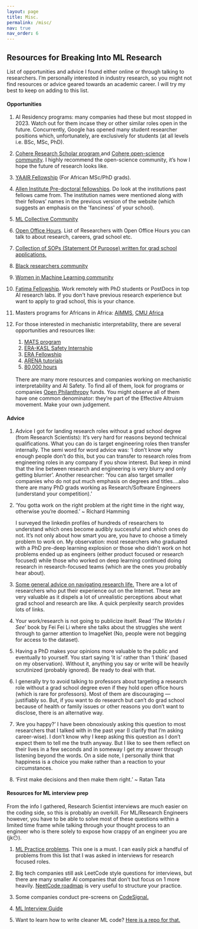 ```yaml
---
layout: page
title: Misc.
permalink: /misc/
nav: true
nav_order: 6
---
```

<h2>Resources for Breaking Into ML Research</h2>

List of opportunities and advice I found either online or through talking to researchers. I’m personally interested in industry research, so you might not find resources or advice geared towards an academic career. I will try my best to keep on adding to this list. 

<h4>Opportunities</h4>

1. AI Residency programs: many companies had these but most stopped in 2023. Watch out for them incase they or other similar roles open in the future. Concurrently, Google has opened many student researcher positions which, unfortunately, are exclusively for students (at all levels i.e. BSc, MSc, PhD).

2. <u><a href='https://cohere.com/blog/cohere-for-ai-scholars-program-2025'>Cohere Research Scholar program</a> </u>and <u><a href = 'https://share.hsforms.com/10OrjljwpQ52ILJA6ftENIwch5vw'>Cohere open-science community</a></u>. I highly recommend the open-science community, it’s how I hope the future of research looks like.

3. <u><a href='https://x.com/ascendP360/status/1834193276699595247'>YAAIR Fellowship</a></u> (For African MSc/PhD grads).

4. <u><a href = 'https://allenai.org/predoctoral-young-investigators'>Allen Institute Pre-doctoral fellowships</a></u>. Do look at the institutions past fellows came from. The institution names were mentioned along with their fellows’ names in the previous version of the website (which suggests an emphasis on the 'fanciness' of your school).

5. <u><a href = 'https://mlcollective.org/'>ML Collective Community</a></u>

6. <u><a href = 'https://esraasaleh.notion.site/Researchers-with-Open-Offices-27dd8febd78d42b9ad4627f3525f28fe'>Open Office Hours</a></u>. List of Researchers with Open Office Hours you can talk to about research, careers, grad school etc.

7. <u><a href = 'https://cs-sop.notion.site/CS-PhD-Statements-of-Purpose-df39955313834889b7ac5411c37b958d'>Collection of SOPs (Statement Of Purpose) written for grad school applications.</a></u>

8. <u><a href = 'https://blackinai.joleh.com/'>Black researchers community</a></u>

9. <u><a href = 'https://www.wiml.org/'>Women in Machine Learning community</a></u>

10. <u><a href = 'https://www.fatimafellowship.com/'>Fatima Fellowship</a></u>. Work remotely with PhD students or PostDocs in top AI research labs. If you don't have previous research experience but want to apply to grad school, this is your chance. 

11. Masters programs for Africans in Africa: <u><a href = 'https://nexteinstein.org/'>AIMMS</a></u>, <u><a href = 'https://www.africa.engineering.cmu.edu/'>CMU Africa</a></u> 

12. For those interested in mechanistic interpretability, there are several opportunities and resources like:
    1. <u> <a href = 'https://www.matsprogram.org/'>MATS program</a></u>
    2. <u> <a href = 'https://www.kasl.ai/2024/01/16/interns-2024/'>ERA-KASL Safety Internship</a></u>
    3. <u> <a href = 'https://erafellowship.org/'>ERA Fellowship</a></u>
    4. <u> <a href = 'https://arena3-chapter1-transformer-interp.streamlit.app/'>ARENA tutorials</a></u>
    5. <u> <a href = 'https://80000hours.org/'>80,000 hours</a></u>
    
    <br>
    There are many more resources and companies working on mechanistic interpretability and AI Safety. To find all of them, look for programs or companies <u><a href = 'https://www.openphilanthropy.org/'>Open Philanthropy</a></u> funds. You might observe all of them have one common denominator: they’re part of the Effective Altruism movement. Make your own judgement. 

<h4>Advice</h4> 

1. Advice I got for landing research roles without a grad school degree (from Research Scientists): It’s very hard for reasons beyond technical qualifications. What you can do is target engineering roles then transfer internally. The semi word for word advice was: ‘I don’t know why enough people don’t do this, but you can transfer to research roles from engineering roles in any company if you show interest. But keep in mind that the line between research and engineering is very blurry and only getting blurrier’. Another researcher: ‘You can also target smaller companies who do not put much emphasis on degrees and titles….also there are many PhD grads working as Research/Software Engineers (understand your competition).’

2. ‘You gotta work on the right problem at the right time in the right way, otherwise you’re doomed.’ ~ Richard Hamming
    
    I surveyed the linkedin profiles of hundreds of researchers to understand which ones become audibly successful and which ones do not. It’s not only about how smart you are, you have to choose a timely problem to work on. My observation: most researchers who graduated with a PhD pre-deep learning explosion or those who didn’t work on hot problems ended up as engineers (either product focused or research focused) while those who worked on deep learning continued doing research in research-focused teams (which are the ones you probably hear about). 
    
3. <u><a href = 'https://web.mit.edu/tslvr/www/lessons_two_years.html'>Some general advice on navigating research life.</a></u> There are a lot of researchers who put their experience out on the Internet. These are very valuable as it dispels a lot of unrealistic perceptions about what grad school and research are like. A quick perplexity search provides lots of links.

4. Your work/research is not going to publicize itself. Read ‘*The Worlds I See*’ book by Fei Fei Li where she talks about the struggles she went through to garner attention to ImageNet (No, people were not begging for access to the dataset). 

5. Having a PhD makes your opinions more valuable to the public and eventually to yourself. You start saying ‘it is’ rather than ‘I think’ (based on my observation). Without it, anything you say or write will be heavily scrutinized (probably ignored). Be ready to deal with that. 

6. I generally try to avoid talking to professors about targeting a research role without a grad school degree even if they hold open office hours (which is rare for professors). Most of them are discouraging — justifiably so. But, if you want to do research but can’t do grad school because of health or family issues or other reasons you don’t want to disclose, there is an alternative way.  

7. ‘Are you happy?’ I have been obnoxiously asking this question to most researchers that I talked with in the past year (I clarify that I’m asking career-wise). I don’t know why I keep asking this question as I don’t expect them to tell me the truth anyway. But I like to see them reflect on their lives in a few seconds and in someway I get my answer through listening beyond the words. On a side note, I personally think that happiness is a choice you make rather than a reaction to your circumstances. 

8. ‘First make decisions and then make them right.’ ~ Ratan Tata

<h4>Resources for ML interview prep</h4>

From the info I gathered, Research Scientist interviews are much easier on the coding side, so this is probably an overkill. For ML/Research Engineers however, you have to be able to solve most of these questions within a limited time frame while talking through your thought process to an engineer who is there solely to expose how crappy of an engineer you are (jk😶). 

1. <u><a href = 'https://www.deep-ml.com/'> ML Practice problems</a></u>. This one is a must. I can easily pick a handful of problems from this list that I was asked in interviews for research focused roles. 

2. Big tech companies still ask LeetCode style questions for interviews, but there are many smaller AI companies that don’t but focus on 1 more heavily. <u><a href = 'https://leetcode.com/, https://neetcode.io/roadmap'>NeetCode roadmap</a></u> is very useful to structure your practice.

3. Some companies conduct pre-screens on <u> <a href = 'https://learn.codesignal.com/course-paths'>CodeSignal. </a></u>

4. <u> <a href = 'https://docs.google.com/document/d/1Zjyc4v1fYPI4t-0M31P1tJr0zW55VkFKu7YWJoBhDOs/edit?tab=t.0#heading=h.4hu340txes8w'>ML Interview Guide </a></u>

5. Want to learn how to write cleaner ML code? <u><a href = 'https://github.com/aai-institute/beyond-jupyter'>Here is a repo for that.</a></u>